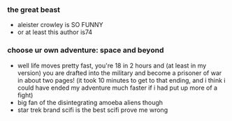 ### the great beast

- aleister crowley is SO FUNNY
- or at least this author is74

### choose ur own adventure: space and beyond

- well life moves pretty fast, you're 18 in 2 hours and (at least in my version) you are drafted into the military and become a prisoner of war in about two pages! (it took 10 minutes to get to that ending, and i think i could have ended my adventure much faster if i had put up more of a fight)
- big fan of the disintegrating amoeba aliens though
- star trek brand scifi is the best scifi prove me wrong
